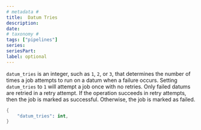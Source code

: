 ```yaml
---
# metadata # 
title:  Datum Tries
description: 
date: 
# taxonomy #
tags: ["pipelines"]
series:
seriesPart:
label: optional
---
```


`datum_tries` is an integer, such as `1`, `2`, or `3`, that determines the
number of times a job attempts to run on a datum when a failure occurs. 
Setting `datum_tries` to `1` will attempt a job once with no retries. 
Only failed datums are retried in a retry attempt. If the operation succeeds
in retry attempts, then the job is marked as successful. Otherwise, the job
is marked as failed.

```s
{
    "datum_tries": int,
}
```